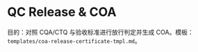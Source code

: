 # QC Release & COA

目的：对照 CQA/CTQ 与验收标准进行放行判定并生成 COA。模板：`templates/coa-release-certificate-tmpl.md`。
